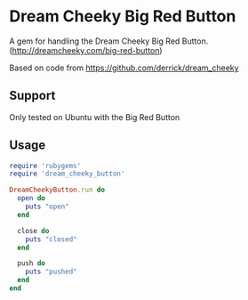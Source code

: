 # Dream Cheeky Big Red Button 

A gem for handling the Dream Cheeky Big Red Button.  (http://dreamcheeky.com/big-red-button)

Based on code from https://github.com/derrick/dream_cheeky


## Support

Only tested on Ubuntu with the Big Red Button

## Usage

```ruby
require 'rubygems'
require 'dream_cheeky_button'

DreamCheekyButton.run do
  open do
    puts "open"
  end

  close do
    puts "closed"
  end

  push do
    puts "pushed"
  end
end
```
